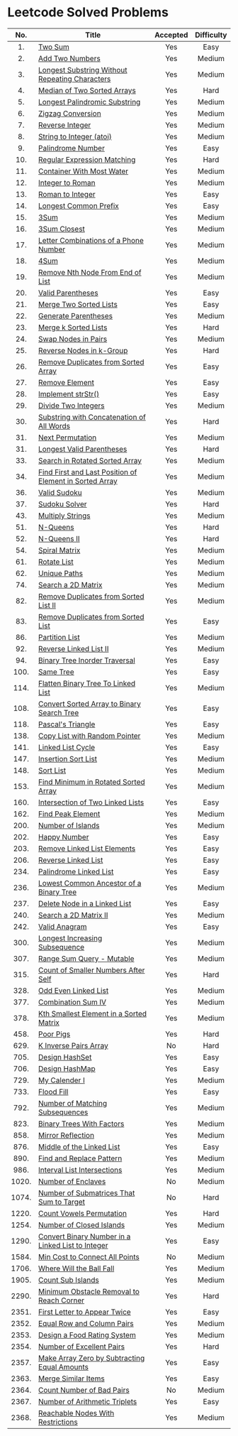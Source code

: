 # Leetcode Solved Problems

|  No.  | Title                                                                                                                                              | Accepted | Difficulty |
| :---: | -------------------------------------------------------------------------------------------------------------------------------------------------- | :------: | :--------: |
|  1.   | [Two Sum](https://leetcode.com/problems/two-sum)                                                                                                   |   Yes    |    Easy    |
|  2.   | [Add Two Numbers](https://leetcode.com/add-two-numbers)                                                                                            |   Yes    |   Medium   |
|  3.   | [Longest Substring Without Repeating Characters](https://leetcode.com/problems/longest-substring-without-repeating-characters/)                    |   Yes    |   Medium   |
|  4.   | [Median of Two Sorted Arrays](https://leetcode.com/problems/median-of-two-sorted-arrays/)                                                          |   Yes    |    Hard    |
|  5.   | [Longest Palindromic Substring](https://leetcode.com/problems/longest-palindromic-substring/)                                                      |   Yes    |   Medium   |
|  6.   | [Zigzag Conversion](https://leetcode.com/problems/zigzag-conversion/)                                                                              |   Yes    |   Medium   |
|  7.   | [Reverse Integer](https://leetcode.com/problems/reverse-integer/)                                                                                  |   Yes    |   Medium   |
|  8.   | [String to Integer (atoi)](https://leetcode.com/problems/string-to-integer-atoi/submissions/)                                                      |   Yes    |   Medium   |
|  9.   | [Palindrome Number](https://leetcode.com/problems/palindrome-number/submissions/)                                                                  |   Yes    |    Easy    |
|  10.  | [Regular Expression Matching](https://leetcode.com/problems/regular-expression-matching/)                                                          |   Yes    |    Hard    |
|  11.  | [Container With Most Water](https://leetcode.com/problems/container-with-most-water/)                                                              |   Yes    |   Medium   |
|  12.  | [Integer to Roman](https://leetcode.com/problems/integer-to-roman/)                                                                                |   Yes    |   Medium   |
|  13.  | [Roman to Integer](https://leetcode.com/problems/roman-to-integer/)                                                                                |   Yes    |    Easy    |
|  14.  | [Longest Common Prefix](https://leetcode.com/problems/longest-common-prefix/submissions/)                                                          |   Yes    |    Easy    |
|  15.  | [3Sum](https://leetcode.com/problems/3sum)                                                                                                         |   Yes    |   Medium   |
|  16.  | [3Sum Closest](https://leetcode.com/problems/3sum-closest/)                                                                                        |   Yes    |   Medium   |
|  17.  | [Letter Combinations of a Phone Number](https://leetcode.com/problems/letter-combinations-of-a-phone-number/)                                      |   Yes    |   Medium   |
|  18.  | [4Sum](https://leetcode.com/problems/4sum)                                                                                                         |   Yes    |   Medium   |
|  19.  | [Remove Nth Node From End of List](https://leetcode.com/problems/remove-nth-node-from-end-of-list/)                                                |   Yes    |   Medium   |
|  20.  | [Valid Parentheses](https://leetcode.com/problems/valid-parentheses/)                                                                              |   Yes    |    Easy    |
|  21.  | [Merge Two Sorted Lists](https://leetcode.com/problems/merge-two-sorted-lists/)                                                                    |   Yes    |    Easy    |
|  22.  | [Generate Parentheses](https://leetcode.com/problems/generate-parentheses/)                                                                        |   Yes    |   Medium   |
|  23.  | [Merge k Sorted Lists](https://leetcode.com/problems/merge-k-sorted-lists/)                                                                        |   Yes    |    Hard    |
|  24.  | [Swap Nodes in Pairs](https://leetcode.com/problems/swap-nodes-in-pairs/)                                                                          |   Yes    |   Medium   |
|  25.  | [Reverse Nodes in k-Group](https://leetcode.com/problems/reverse-nodes-in-k-group/)                                                                |   Yes    |    Hard    |
|  26.  | [Remove Duplicates from Sorted Array](https://leetcode.com/problems/remove-duplicates-from-sorted-array/)                                          |   Yes    |    Easy    |
|  27.  | [Remove Element](https://leetcode.com/problems/remove-element/)                                                                                    |   Yes    |    Easy    |
|  28.  | [Implement strStr()](https://leetcode.com/problems/implement-strstr/)                                                                              |   Yes    |    Easy    |
|  29.  | [Divide Two Integers](https://leetcode.com/problems/divide-two-integers/)                                                                          |   Yes    |   Medium   |
|  30.  | [Substring with Concatenation of All Words](https://leetcode.com/problems/substring-with-concatenation-of-all-words/)                              |   Yes    |    Hard    |
|  31.  | [Next Permutation](https://leetcode.com/problems/next-permutation/)                                                                                |   Yes    |   Medium   |
|  31.  | [Longest Valid Parentheses](https://leetcode.com/problems/longest-valid-parentheses/)                                                              |   Yes    |    Hard    |
|  33.  | [Search in Rotated Sorted Array](https://leetcode.com/problems/search-in-rotated-sorted-array/)                                                    |   Yes    |   Medium   |
|  34.  | [ Find First and Last Position of Element in Sorted Array](https://leetcode.com/problems/find-first-and-last-position-of-element-in-sorted-array/) |   Yes    |   Medium   |
|  36.  | [Valid Sudoku](https://leetcode.com/problems/valid-sudoku/)                                                                                        |   Yes    |   Medium   |
|  37.  | [Sudoku Solver](https://leetcode.com/problems/sudoku-solver/)                                                                                      |   Yes    |    Hard    |
|  43.  | [Multiply Strings](https://leetcode.com/problems/multiply-strings/)                                                                                |   Yes    |   Medium   |
|  51.  | [N-Queens](https://leetcode.com/problems/n-queens/)                                                                                                |   Yes    |    Hard    |
|  52.  | [N-Queens II](https://leetcode.com/problems/n-queens-ii/)                                                                                          |   Yes    |    Hard    |
|  54.  | [Spiral Matrix](https://leetcode.com/problems/spiral-matrix/)                                                                                      |   Yes    |   Medium   |
|  61.  | [Rotate List](https://leetcode.com/problems/rotate-list/)                                                                                          |   Yes    |   Medium   |
|  62.  | [Unique Paths](https://leetcode.com/problems/unique-paths/)                                                                                        |   Yes    |   Medium   |
|  74.  | [Search a 2D Matrix](https://leetcode.com/problems/search-a-2d-matrix/)                                                                            |   Yes    |   Medium   |
|  82.  | [Remove Duplicates from Sorted List II](https://leetcode.com/problems/remove-duplicates-from-sorted-list-ii/)                                      |   Yes    |   Medium   |
|  83.  | [Remove Duplicates from Sorted List](https://leetcode.com/problems/remove-duplicates-from-sorted-list/)                                            |   Yes    |    Easy    |
|  86.  | [Partition List](https://leetcode.com/problems/partition-list/)                                                                                    |   Yes    |   Medium   |
|  92.  | [Reverse Linked List II](https://leetcode.com/problems/reverse-linked-list-ii)                                                                     |   Yes    |   Medium   |
|  94.  | [Binary Tree Inorder Traversal](https://leetcode.com/problems/binary-tree-inorder-traversal/)                                                      |   Yes    |    Easy    |
| 100.  | [Same Tree](https://leetcode.com/problems/same-tree/)                                                                                              |   Yes    |    Easy    |
| 114.  | [Flatten Binary Tree To Linked List](https://leetcode.com/problems/flatten-binary-tree-to-linked-list/)                                            |   Yes    |   Medium   |
| 108.  | [Convert Sorted Array to Binary Search Tree](https://leetcode.com/problems/convert-sorted-array-to-binary-search-tree/)                            |   Yes    |    Easy    |
| 118.  | [Pascal's Triangle](https://leetcode.com/problems/pascals-triangle/)                                                                               |   Yes    |    Easy    |
| 138.  | [Copy List with Random Pointer](https://leetcode.com/problems/copy-list-with-random-pointer/)                                                                   |   Yes    |   Medium   |
| 141.  | [Linked List Cycle](https://leetcode.com/problems/linked-list-cycle/)                                                                              |   Yes    |    Easy    |
| 147.  | [Insertion Sort List](https://leetcode.com/problems/insertion-sort-list/)                                                                          |   Yes    |   Medium   |
| 148.  | [Sort List](https://leetcode.com/problems/sort-list/)                                                                                              |   Yes    |   Medium   |
| 153.  | [Find Minimum in Rotated Sorted Array](https://leetcode.com/problems/find-minimum-in-rotated-sorted-array/)                                        |   Yes    |   Medium   |
| 160.  | [Intersection of Two Linked Lists](https://leetcode.com/problems/intersection-of-two-linked-lists/)                                                |   Yes    |    Easy    |
| 162.  | [Find Peak Element](https://leetcode.com/problems/find-peak-element/)                                                                              |   Yes    |   Medium   |
| 200.  | [Number of Islands](https://leetcode.com/problems/number-of-islands/)                                                                              |   Yes    |   Medium   |
| 202.  | [Happy Number](https://leetcode.com/problems/happy-number/)                                                                                        |   Yes    |    Easy    |
| 203.  | [Remove Linked List Elements](https://leetcode.com/problems/remove-linked-list-elements/)                                                          |   Yes    |    Easy    |
| 206.  | [Reverse Linked List](https://leetcode.com/problems/reverse-linked-list/)                                                                          |   Yes    |    Easy    |
| 234.  | [Palindrome Linked List](https://leetcode.com/problems/palindrome-linked-list/)                                                                    |   Yes    |    Easy    |
| 236.  | [Lowest Common Ancestor of a Binary Tree](https://leetcode.com/problems/lowest-common-ancestor-of-a-binary-tree/)                                  |   Yes    |   Medium   |
| 237.  | [Delete Node in a Linked List](https://leetcode.com/problems/delete-node-in-a-linked-list/)                                                        |   Yes    |    Easy    |
| 240.  | [Search a 2D Matrix II](https://leetcode.com/problems/search-a-2d-matrix-ii/)                                                                      |   Yes    |   Medium   |
| 242.  | [Valid Anagram](https://leetcode.com/problems/valid-anagram/)                                                                                      |   Yes    |    Easy    |
| 300.  | [Longest Increasing Subsequence](https://leetcode.com/problems/longest-increasing-subsequence/)                                                    |   Yes    |   Medium   |
| 307.  | [Range Sum Query - Mutable](https://leetcode.com/problems/range-sum-query-mutable/)                                                                |   Yes    |   Medium   |
| 315.  | [Count of Smaller Numbers After Self](https://leetcode.com/problems/count-of-smaller-numbers-after-self/)                                          |   Yes    |    Hard    |
| 328.  | [Odd Even Linked List](https://leetcode.com/problems/odd-even-linked-list/)                                                                        |   Yes    |   Medium   |
| 377.  | [Combination Sum IV](https://leetcode.com/problems/combination-sum-iv/)                                                                            |   Yes    |   Medium   |
| 378.  | [Kth Smallest Element in a Sorted Matrix](https://leetcode.com/problems/kth-smallest-element-in-a-sorted-matrix/)                                  |   Yes    |   Medium   |
| 458.  | [Poor Pigs](https://leetcode.com/problems/poor-pigs/)                                                                                              |   Yes    |    Hard    |
| 629.  | [K Inverse Pairs Array](https://leetcode.com/problems/k-inverse-pairs-array/)                                                                      |    No    |    Hard    |
| 705.  | [Design HashSet](https://leetcode.com/problems/design-hashset/)                                                                                    |   Yes    |    Easy    |
| 706.  | [Design HashMap](https://leetcode.com/problems/design-hashmap/)                                                                                    |   Yes    |    Easy    |
| 729.  | [My Calender I](https://leetcode.com/problems/my-calendar-i/)                                                                                      |   Yes    |   Medium   |
| 733.  | [Flood Fill](https://leetcode.com/problems/flood-fill/)                                                                                            |   Yes    |    Easy    |
| 792.  | [ Number of Matching Subsequences](https://leetcode.com/problems/number-of-matching-subsequences/)                                                 |   Yes    |   Medium   |
| 823.  | [Binary Trees With Factors](https://leetcode.com/problems/binary-trees-with-factors/)                                                              |   Yes    |   Medium   |
| 858.  | [Mirror Reflection](https://leetcode.com/problems/mirror-reflection/)                                                                              |   Yes    |   Medium   |
| 876.  | [Middle of the Linked List](https://leetcode.com/problems/middle-of-the-linked-list/)                                                              |   Yes    |    Easy    |
| 890.  | [Find and Replace Pattern](https://leetcode.com/problems/find-and-replace-pattern/)                                                                |   Yes    |   Medium   |
| 986.  | [Interval List Intersections](https://leetcode.com/problems/interval-list-intersections/)                                                          |   Yes    |   Medium   |
| 1020. | [Number of Enclaves](https://leetcode.com/problems/number-of-enclaves/)                                                                            |    No    |   Medium   |
| 1074. | [Number of Submatrices That Sum to Target](https://leetcode.com/problems/number-of-submatrices-that-sum-to-target/)                                |    No    |    Hard    |
| 1220. | [Count Vowels Permutation](https://leetcode.com/problems/count-vowels-permutation/submissions/)                                                    |   Yes    |    Hard    |
| 1254. | [Number of Closed Islands](https://leetcode.com/problems/number-of-closed-islands/)                                                                |   Yes    |   Medium   |
| 1290. | [Convert Binary Number in a Linked List to Integer](https://leetcode.com/problems/convert-binary-number-in-a-linked-list-to-integer/)              |   Yes    |    Easy    |
| 1584. | [Min Cost to Connect All Points](https://leetcode.com/problems/min-cost-to-connect-all-points/)                                                    |    No    |   Medium   |
| 1706. | [Where Will the Ball Fall](https://leetcode.com/problems/where-will-the-ball-fall/)                                                                |   Yes    |   Medium   |
| 1905. | [Count Sub Islands](https://leetcode.com/problems/count-sub-islands/)                                                                              |   Yes    |   Medium   |
| 2290. | [Minimum Obstacle Removal to Reach Corner](https://leetcode.com/problems/minimum-obstacle-removal-to-reach-corner/)                                |   Yes    |    Hard    |
| 2351. | [First Letter to Appear Twice](https://leetcode.com/problems/first-letter-to-appear-twice/)                                                        |   Yes    |    Easy    |
| 2352. | [Equal Row and Column Pairs](https://leetcode.com/problems/equal-row-and-column-pairs/)                                                            |   Yes    |   Medium   |
| 2353. | [Design a Food Rating System](https://leetcode.com/problems/design-a-food-rating-system/)                                                          |   Yes    |   Medium   |
| 2354. | [Number of Excellent Pairs](https://leetcode.com/problems/number-of-excellent-pairs/)                                                              |   Yes    |    Hard    |
| 2357. | [Make Array Zero by Subtracting Equal Amounts](https://leetcode.com/problems/make-array-zero-by-subtracting-equal-amounts/)                        |   Yes    |    Easy    |
| 2363. | [Merge Similar Items](https://leetcode.com/problems/merge-similar-items/)                                                                          |   Yes    |    Easy    |
| 2364. | [Count Number of Bad Pairs](https://leetcode.com/problems/count-number-of-bad-pairs/)                                                              |    No    |   Medium   |
| 2367. | [Number of Arithmetic Triplets](https://leetcode.com/problems/number-of-arithmetic-triplets/)                                                      |   Yes    |    Easy    |
| 2368. | [Reachable Nodes With Restrictions](https://leetcode.com/problems/reachable-nodes-with-restrictions/)                                              |   Yes    |   Medium   |
